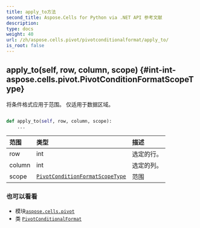 ```yaml
---
title: apply_to方法
second_title: Aspose.Cells for Python via .NET API 参考文献
description:
type: docs
weight: 40
url: /zh/aspose.cells.pivot/pivotconditionalformat/apply_to/
is_root: false
---
```

##  apply_to(self, row, column, scope) {#int-int-aspose.cells.pivot.PivotConditionFormatScopeType}
将条件格式应用于范围。
仅适用于数据区域。



```python

def apply_to(self, row, column, scope):
    ...
```


|范围|类型|描述|
| :- | :- | :- |
| row | int |选定的行。|
| column | int |选定的列。|
| scope | [`PivotConditionFormatScopeType`](/cells/python-net/zh/aspose.cells.pivot/pivotconditionformatscopetype) |范围|



### 也可以看看
* 模块[`aspose.cells.pivot`](../../)
* 类 [`PivotConditionalFormat`](/cells/python-net/zh/aspose.cells.pivot/pivotconditionalformat)
